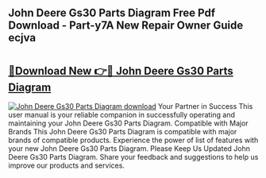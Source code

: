 ## John Deere Gs30 Parts Diagram Free Pdf Download - Part-y7A New Repair Owner Guide ecjva

# <h2><a href="http://dfku58.blite.top/?on=John+Deere+Gs30+Parts+Diagram">🔗Download New 👉🔴 John Deere Gs30 Parts Diagram</a></h2>

[![John Deere Gs30 Parts Diagram download](https://i.imgur.com/lujVjoI.png)](http://dfku58.blite.top/?on=John+Deere+Gs30+Parts+Diagram)
Your Partner in Success This user manual is your reliable companion in successfully operating and maintaining your John Deere Gs30 Parts Diagram. Compatible with Major Brands This John Deere Gs30 Parts Diagram is compatible with major brands of compatible products. Experience the power of list of features with your new John Deere Gs30 Parts Diagram. Please Keep Us Updated John Deere Gs30 Parts Diagram. Share your feedback and suggestions to help us improve our products and services.
